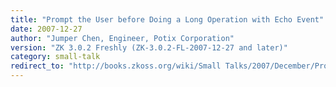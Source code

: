 ```yaml
---
title: "Prompt the User before Doing a Long Operation with Echo Event"
date: 2007-12-27
author: "Jumper Chen, Engineer, Potix Corporation"
version: "ZK 3.0.2 Freshly (ZK-3.0.2-FL-2007-12-27 and later)"
category: small-talk
redirect_to: "http://books.zkoss.org/wiki/Small Talks/2007/December/Prompt the User before Doing a Long Operation with Echo Event"
---
```

